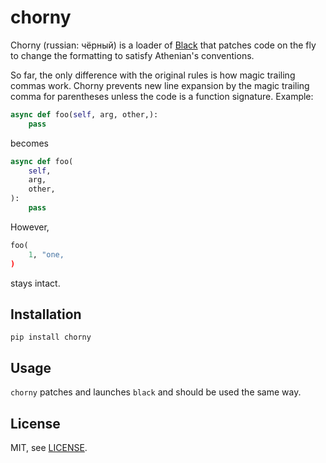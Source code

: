 # chorny

Chorny (russian: чёрный) is a loader of [Black](https://github.com/psf/black) that patches code on the fly to change the formatting to satisfy Athenian's conventions.

So far, the only difference with the original rules is how magic trailing commas work. Chorny
prevents new line expansion by the magic trailing comma for parentheses unless the code is
a function signature. Example:

```python
async def foo(self, arg, other,):
    pass
```

becomes

```python
async def foo(
    self,
    arg,
    other,
):
    pass
```

However,

```python
foo(
    1, "one,
)
```

stays intact.

## Installation

```
pip install chorny
```

## Usage

`chorny` patches and launches `black` and should be used the same way.

## License

MIT, see [LICENSE](LICENSE).
